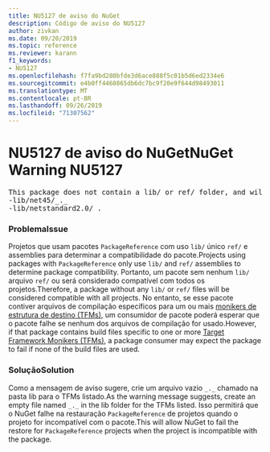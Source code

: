 ```yaml
---
title: NU5127 de aviso do NuGet
description: Código de aviso do NU5127
author: zivkan
ms.date: 09/20/2019
ms.topic: reference
ms.reviewer: karann
f1_keywords:
- NU5127
ms.openlocfilehash: f7fa9bd280bfde3d6ace888f5c01b5d6ed2334e6
ms.sourcegitcommit: e4b0ff4460865db6dc7bc9f20e9f644d98493011
ms.translationtype: MT
ms.contentlocale: pt-BR
ms.lasthandoff: 09/26/2019
ms.locfileid: "71307562"
---
```

# <a name="nuget-warning-nu5127"></a><span data-ttu-id="0b513-103">NU5127 de aviso do NuGet</span><span class="sxs-lookup"><span data-stu-id="0b513-103">NuGet Warning NU5127</span></span>

<pre>This package does not contain a lib/ or ref/ folder, and will therefore be treated as compatible for all frameworks. Since framework specific files were found under the build/ directory for net45, netstandard2.0, consider creating the following empty files to correctly narrow the compatibility of the package:
-lib/net45/_._
-lib/netstandard2.0/_._</pre>

### <a name="issue"></a><span data-ttu-id="0b513-104">Problema</span><span class="sxs-lookup"><span data-stu-id="0b513-104">Issue</span></span>

<span data-ttu-id="0b513-105">Projetos que usam pacotes `PackageReference` com uso `lib/` único `ref/` e assemblies para determinar a compatibilidade do pacote.</span><span class="sxs-lookup"><span data-stu-id="0b513-105">Projects using packages with `PackageReference` only use `lib/` and `ref/` assemblies to determine package compatibility.</span></span> <span data-ttu-id="0b513-106">Portanto, um pacote sem nenhum `lib/` arquivo `ref/` ou será considerado compatível com todos os projetos.</span><span class="sxs-lookup"><span data-stu-id="0b513-106">Therefore, a package without any `lib/` or `ref/` files will be considered compatible with all projects.</span></span> <span data-ttu-id="0b513-107">No entanto, se esse pacote contiver arquivos de compilação específicos para um ou mais [monikers de estrutura de destino (TFMs)](../target-frameworks.md), um consumidor de pacote poderá esperar que o pacote falhe se nenhum dos arquivos de compilação for usado.</span><span class="sxs-lookup"><span data-stu-id="0b513-107">However, if that package contains build files specific to one or more [Target Framework Monikers (TFMs)](../target-frameworks.md), a package consumer may expect the package to fail if none of the build files are used.</span></span>

### <a name="solution"></a><span data-ttu-id="0b513-108">Solução</span><span class="sxs-lookup"><span data-stu-id="0b513-108">Solution</span></span>

<span data-ttu-id="0b513-109">Como a mensagem de aviso sugere, crie um arquivo vazio `_._` chamado na pasta lib para o TFMs listado.</span><span class="sxs-lookup"><span data-stu-id="0b513-109">As the warning message suggests, create an empty file named `_._` in the lib folder for the TFMs listed.</span></span> <span data-ttu-id="0b513-110">Isso permitirá que o NuGet falhe na restauração `PackageReference` de projetos quando o projeto for incompatível com o pacote.</span><span class="sxs-lookup"><span data-stu-id="0b513-110">This will allow NuGet to fail the restore for `PackageReference` projects when the project is incompatible with the package.</span></span>
